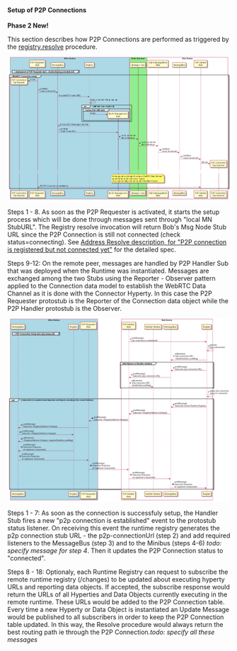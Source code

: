 #### Setup of P2P Connections

**Phase 2 New!**

This section describes how P2P Connections are performed as triggered by the [registry.resolve](resolve-routing-address.md) procedure.


![P2P Connection Setup](p2p-setup.png)

Steps 1 - 8. As soon as the P2P Requester is activated, it starts the setup process which will be done through messages sent through "local MN StubURL". The Registry resolve invocation will return Bob's Msg Node Stub URL since the P2P Connection is still not connected (check status=connecting). See [Address Resolve description, for "P2P connection is registered but not connected yet"](resolve-routing-address.md) for the detailed spec.

Steps 9-12: On the remote peer, messages are handled by P2P Handler Sub that was deployed when the Runtime was instantiated. Messages are exchanged among the two Stubs using the Reporter - Observer pattern applied to the Connection data model to establish the WebRTC Data Channel as it is done with the Connector Hyperty. In this case the P2P Requester protostub is the Reporter of the Connection data object while the P2P Handler protostub is the Observer.

![P2P Connection Registration for Handler](p2p-registration-for-handler.png)

Steps 1 - 7: As soon as the connection is successfuly setup, the Handler Stub fires a new "p2p connection is established" event to the protostub status listener. On receiving this event  the runtime registry generates the p2p connection stub URL - the p2p-connectionUrl (step 2) and add required listeners to the MessageBus (step 3) and to the Minibus (steps 4-6) *todo: specify message for step 4*. Then it updates the P2P Connection status to "connected".

Steps 8 - 18: Optionaly, each Runtime Registry can request to subscribe the remote runtime registry (<RuntimeRegistryURL>/changes) to be updated about executing hyperty URLs and reporting data objects. If accepted, the subscribe response would return the URLs of all Hyperties and Data Objects currently executing in the remote runtime. These URLs would be added to the P2P Connection table. Every time a new Hyperty or Data Object is instantiated an Update Message would be published to all subscribers in order to keep the P2P Connection table updated. In this way, the Resolve procedure would always return the best routing path ie through the P2P Connection.*todo: specify all these messages*
